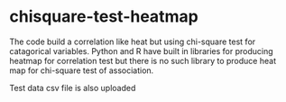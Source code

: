 # chisquare-test-heatmap
The code build a correlation like heat but using chi-square test for catagorical variables. Python and R have built in libraries for producing 
heatmap for correlation test but there is no such library to produce heat map for chi-square test of association.

Test data csv file is also uploaded
